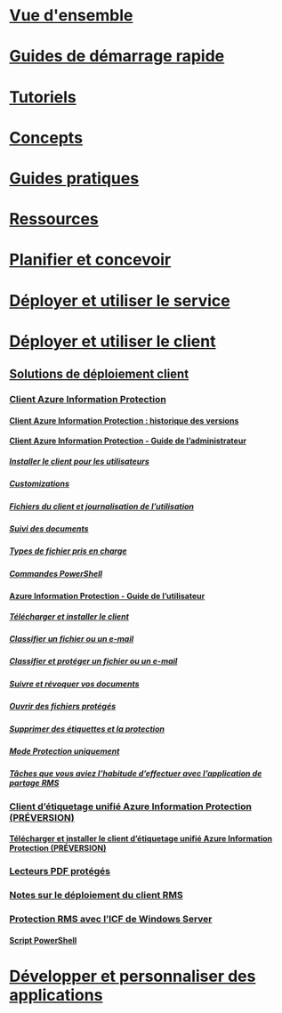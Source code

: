 # [Vue d'ensemble](/azure/information-protection/what-is-information-protection)
# [Guides de démarrage rapide](/azure/information-protection/quickstart-viewpolicy)
# [Tutoriels](/azure/information-protection/infoprotect-quick-start-tutorial)
# [Concepts](/azure/information-protection/overview-policy)
# [Guides pratiques](/azure/information-protection/how-to-guides)
# [Ressources](/azure/information-protection/faqs)
# [Planifier et concevoir](/azure/information-protection/deployment-roadmap)
# [Déployer et utiliser le service](/azure/information-protection/activate-service)
# [Déployer et utiliser le client](use-client.md)
## [Solutions de déploiement client](use-client.md)
### [Client Azure Information Protection](aip-client.md)
#### [Client Azure Information Protection : historique des versions](client-version-release-history.md)
#### [Client Azure Information Protection - Guide de l’administrateur](client-admin-guide.md)
##### [Installer le client pour les utilisateurs](client-admin-guide-install.md)
##### [Customizations](client-admin-guide-customizations.md)
##### [Fichiers du client et journalisation de l’utilisation](client-admin-guide-files-and-logging.md)
##### [Suivi des documents](client-admin-guide-document-tracking.md)
##### [Types de fichier pris en charge](client-admin-guide-file-types.md)
##### [Commandes PowerShell](client-admin-guide-powershell.md)
#### [Azure Information Protection - Guide de l’utilisateur](client-user-guide.md)
##### [Télécharger et installer le client](install-client-app.md)
##### [Classifier un fichier ou un e-mail](client-classify.md)
##### [Classifier et protéger un fichier ou un e-mail](client-classify-protect.md)
##### [Suivre et révoquer vos documents](client-track-revoke.md)
##### [Ouvrir des fichiers protégés](client-view-use-files.md)
##### [Supprimer des étiquettes et la protection](client-remove-label-protection.md)
##### [Mode Protection uniquement](client-protection-only-mode.md)
##### [Tâches que vous aviez l’habitude d’effectuer avec l’application de partage RMS](upgrade-client-app.md)
### [Client d’étiquetage unifié Azure Information Protection (PRÉVERSION)](unifiedlabelingclient-version-release-history.md)
#### [Télécharger et installer le client d’étiquetage unifié Azure Information Protection (PRÉVERSION)](install-unifiedlabelingclient-app.md)
### [Lecteurs PDF protégés](protected-pdf-readers.md)
### [Notes sur le déploiement du client RMS](client-deployment-notes.md)
### [Protection RMS avec l’ICF de Windows Server](configure-fci.md)
#### [Script PowerShell](fci-script.md)
# [Développer et personnaliser des applications](/azure/information-protection/develop/developers-guide)
